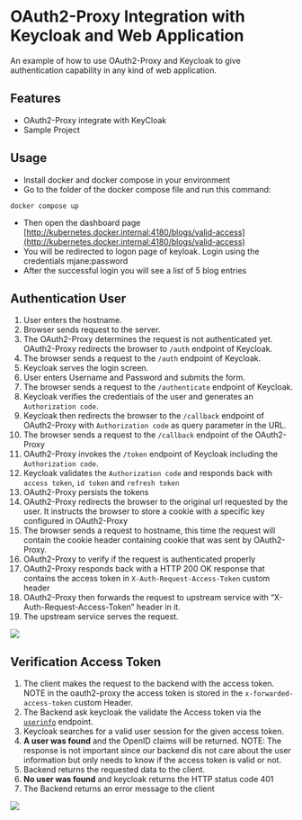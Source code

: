 
# OAuth2-Proxy Integration with Keycloak and Web Application

An example of how to use OAuth2-Proxy and Keycloak to give authentication capability in any kind of web application.

## Features
- OAuth2-Proxy integrate with KeyCloak
- Sample Project


## Usage
- Install docker and docker compose in your environment
- Go to the folder of the docker compose file and run this command:

```shell
docker compose up
```

- Then open the dashboard page [http://kubernetes.docker.internal:4180/blogs/valid-access](http://kubernetes.docker.internal:4180/blogs/valid-access)
- You will be redirected to logon page of keyloak. Login using the credentials mjane:password
- After the successful login you will see a list of 5 blog entries

## Authentication User
1. User enters the hostname.
2. Browser sends request to the server.
3. The OAuth2-Proxy determines the request is not authenticated yet. OAuth2-Proxy redirects the browser to `/auth` endpoint of Keycloak.
4. The browser sends a request to the `/auth` endpoint of Keycloak.
5. Keycloak serves the login screen.
6. User enters Username and Password and submits the form. 
7. The browser sends a request to the `/authenticate` endpoint of Keycloak.
8. Keycloak verifies the credentials of the user and generates an `Authorization code`.
9. Keycloak then redirects the browser to the `/callback` endpoint of OAuth2-Proxy with `Authorization code` as query parameter in the URL.
10. The browser sends a request to the `/callback` endpoint of the OAuth2-Proxy
11. OAuth2-Proxy invokes the `/token` endpoint of Keycloak including the `Authorization code`.
14. Keycloak validates the `Authorization code` and responds back with `access token`, `id token` and `refresh token`
15. OAuth2-Proxy persists the tokens
16. OAuth2-Proxy redirects the browser to the original url requested by the user. It instructs the browser to store a cookie with a specific key configured in OAuth2-Proxy
17. The browser sends a request to hostname, this time the request will contain the cookie header containing cookie that was sent by OAuth2-Proxy.
18. OAuth2-Proxy to verify if the request is authenticated properly
19. OAuth2-Proxy responds back with a HTTP 200 OK response that contains the access token in `X-Auth-Request-Access-Token` custom header
20. OAuth2-Proxy then forwards the request to upstream service with “X-Auth-Request-Access-Token” header in it.
21. The upstream service serves the request.

[![](https://mermaid.ink/img/pako:eNqVVMFu2zAM_RVC5xQFevShwIq2QNEBC1JkJ184iUmF2JJHyc28ov8-ynYa23HazgfDpt4j36MovSrtDalMBfpdk9N0a3HLWOYO5KmQo9W2QhdhHYhPozfs97MLP77V8flqyf5PAxj634v2_xT8SI0uPO5mqlYhMmH5RPxiNaVUN4XfBrhn7yI5k7uOlORdXF_3ejK4k1WGZx-iw5I6TL8osIG6DFbJeogQ_QQ_QA1Tr8hYJt0SLlEgIDoqb0Wu30y8HEse4qN6Y3pHOQCHJZN9AjFuHQTNRB-6TtHkAtAZWGIIe8_m63rISfsx0nldR-5PYrtpQCSZRMMiLGBLjjjxU_s8278YrXeQBu28w1FTNRbFL9S7Y2P3Vvp0Lt_n-3qacW6Hj7Ye3IvfEVxGebsvqhi4msgIlZeNaMltwjBXfMRZEgfbSj8Hn22cyJIJwQLWq-8LCBRFnt_Z_x7_TuuQ-4HWfgQGkyN9mWNNznIG9573yAa4V9BWRa0phM55P-Rj3um56PlTl-sWcmtDVWBzAJERX-nmiGqhSuISrZHr7zWRcyUW5PCrTD4NbbAuYq5y9yZQseefGqdVFrmmhaorIyPe35Yq28jkv0fvjI2e--DbP9zW5vM?type=png)](https://mermaid.live/edit#pako:eNqVVMFu2zAM_RVC5xQFevShwIq2QNEBC1JkJ184iUmF2JJHyc28ov8-ynYa23HazgfDpt4j36MovSrtDalMBfpdk9N0a3HLWOYO5KmQo9W2QhdhHYhPozfs97MLP77V8flqyf5PAxj634v2_xT8SI0uPO5mqlYhMmH5RPxiNaVUN4XfBrhn7yI5k7uOlORdXF_3ejK4k1WGZx-iw5I6TL8osIG6DFbJeogQ_QQ_QA1Tr8hYJt0SLlEgIDoqb0Wu30y8HEse4qN6Y3pHOQCHJZN9AjFuHQTNRB-6TtHkAtAZWGIIe8_m63rISfsx0nldR-5PYrtpQCSZRMMiLGBLjjjxU_s8278YrXeQBu28w1FTNRbFL9S7Y2P3Vvp0Lt_n-3qacW6Hj7Ye3IvfEVxGebsvqhi4msgIlZeNaMltwjBXfMRZEgfbSj8Hn22cyJIJwQLWq-8LCBRFnt_Z_x7_TuuQ-4HWfgQGkyN9mWNNznIG9573yAa4V9BWRa0phM55P-Rj3um56PlTl-sWcmtDVWBzAJERX-nmiGqhSuISrZHr7zWRcyUW5PCrTD4NbbAuYq5y9yZQseefGqdVFrmmhaorIyPe35Yq28jkv0fvjI2e--DbP9zW5vM)

## Verification Access Token
1. The client makes the request to the backend with the access token. NOTE in the oauth2-proxy the access token is stored in the `x-forwarded-access-token` custom Header.
2. The Backend ask keycloak the validate the Access token via the [`userinfo`](https://connect2id.com/products/server/docs/api/userinfo) endpoint.
3. Keycloak searches for a valid user session for the given access token.
4. **A user was found** and the OpenID claims will be returned. NOTE: The response is not important since our backend dis not care about the user information but only needs to know if the access token is valid or not.
5. Backend returns the requested data to the client.
6. **No user was found** and keycloak returns the HTTP status code 401
7. The Backend returns an error message to the client


[![](https://mermaid.ink/img/pako:eNqVkk1vwjAMhv-KlRNITLBppx6Q9ilNu0xj2qkXL3UhIk06x2FCiP--9IOhDi700srx-_h9U--U9gWpTAX6juQ0PRpcMla5g_TUyGK0qdEJPFhD6YUB7q1fBnhm74Rccdr5TsFH1rQg3hAfFXdvL6fNr7TV1uM6d91ZN-ZqPh9SskRNBoPAFGsz_WqBP0ZWgFpTCCB-TT1iqEyow4wMPtGaAoUGKhjFQGxc6SHlqb1xMu5IB-GAsSBkvYKQ9MY7KD2f8YBW4KOFmwCbZmpXH1DPppTIDhpD0Doa3cxm46P2X7ZE6C7sT9ncTIohbCh0MrKBjl6Mu9wNMaeQo9vZ9SVOWlVvoVkTNVEVcYWmSOu2aw5yJSuqKFdZ-iyoxGglV7nbp1aM4hdbp1UmHGmiYt38t347VVZiSnWoPhVGPPfF_S8wOfdz?type=png)](https://mermaid.live/edit#pako:eNqVkk1vwjAMhv-KlRNITLBppx6Q9ilNu0xj2qkXL3UhIk06x2FCiP--9IOhDi700srx-_h9U--U9gWpTAX6juQ0PRpcMla5g_TUyGK0qdEJPFhD6YUB7q1fBnhm74Rccdr5TsFH1rQg3hAfFXdvL6fNr7TV1uM6d91ZN-ZqPh9SskRNBoPAFGsz_WqBP0ZWgFpTCCB-TT1iqEyow4wMPtGaAoUGKhjFQGxc6SHlqb1xMu5IB-GAsSBkvYKQ9MY7KD2f8YBW4KOFmwCbZmpXH1DPppTIDhpD0Doa3cxm46P2X7ZE6C7sT9ncTIohbCh0MrKBjl6Mu9wNMaeQo9vZ9SVOWlVvoVkTNVEVcYWmSOu2aw5yJSuqKFdZ-iyoxGglV7nbp1aM4hdbp1UmHGmiYt38t347VVZiSnWoPhVGPPfF_S8wOfdz)